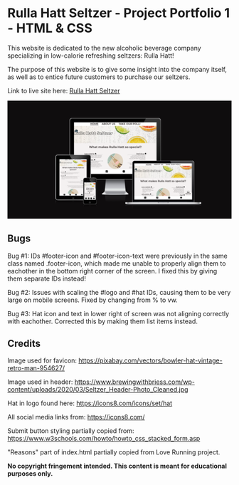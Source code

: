 # Rulla Hatt Seltzer - Project Portfolio 1 - HTML & CSS

This website is dedicated to the new alcoholic beverage company specializing in low-calorie refreshing seltzers: Rulla Hatt!

The purpose of this website is to give some insight into the company itself, as well as to entice future customers to purchase our seltzers.

Link to live site here: <a href="https://eddwer.github.io/rhs/">Rulla Hatt Seltzer</a>

<img src="assets/images/screen-sizes.png">


## Bugs

Bug #1: IDs #footer-icon and #footer-icon-text were previously in the same class named .footer-icon, which made me unable to properly align them to eachother in the bottom right corner of the screen. I fixed this by giving them separate IDs instead!

Bug #2: Issues with scaling the #logo and #hat IDs, causing them to be very large on mobile screens. Fixed by changing from % to vw.

Bug #3: Hat icon and text in lower right of screen was not aligning correctly with eachother. Corrected this by making them list items instead.


## Credits

Image used for favicon: https://pixabay.com/vectors/bowler-hat-vintage-retro-man-954627/

Image used in header: https://www.brewingwithbriess.com/wp-content/uploads/2020/03/Seltzer_Header-Photo_Cleaned.jpg

Hat in logo found here: https://icons8.com/icons/set/hat

All social media links from: https://icons8.com/

Submit button styling partially copied from: https://www.w3schools.com/howto/howto_css_stacked_form.asp

"Reasons" part of index.html partially copied from Love Running project.

<b>No copyright fringement intended. This content is meant for educational purposes only.</b>